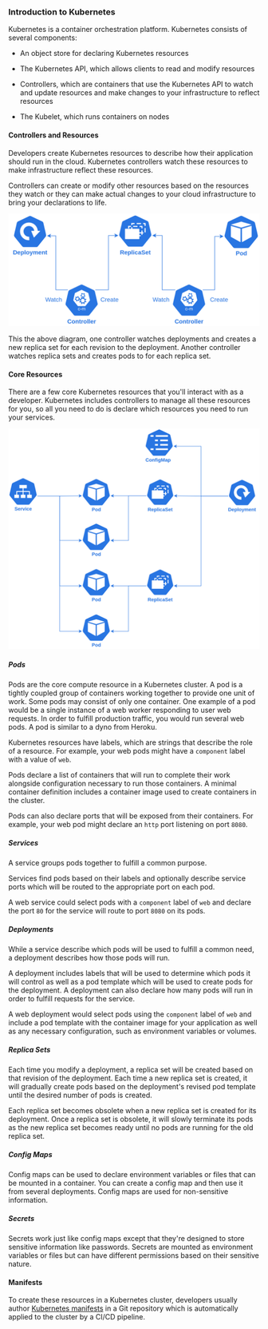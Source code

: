 
### Introduction to Kubernetes

Kubernetes is a container orchestration platform. Kubernetes consists of
several components:

  - An object store for declaring Kubernetes resources

  - The Kubernetes API, which allows clients to read and modify
    resources

  - Controllers, which are containers that use the Kubernetes API to
    watch and update resources and make changes to your infrastructure
    to reflect resources

  - The Kubelet, which runs containers on nodes

#### Controllers and Resources

Developers create Kubernetes resources to describe how their application
should run in the cloud. Kubernetes controllers watch these resources to
make infrastructure reflect these resources.

Controllers can create or modify other resources based on the resources
they watch or they can make actual changes to your cloud infrastructure
to bring your declarations to life.

![Kubernetes Controllers](./kubernetes-controllers.png)

This the above diagram, one controller watches deployments and creates a
new replica set for each revision to the deployment. Another controller
watches replica sets and creates pods to for each replica set.

#### Core Resources

There are a few core Kubernetes resources that you'll interact with as a
developer. Kubernetes includes controllers to manage all these resources
for you, so all you need to do is declare which resources you need to
run your services.

![Kubernetes Core Resources](./kubernetes-core-resources.png)

##### Pods

Pods are the core compute resource in a Kubernetes cluster. A pod is a
tightly coupled group of containers working together to provide one unit
of work. Some pods may consist of only one container. One example of a
pod would be a single instance of a web worker responding to user web
requests. In order to fulfill production traffic, you would run several
web pods. A pod is similar to a dyno from Heroku.

Kubernetes resources have labels, which are strings that describe the
role of a resource. For example, your web pods might have a `component`
label with a value of `web`.

Pods declare a list of containers that will run to complete their work
alongside configuration necessary to run those containers. A minimal
container definition includes a container image used to create
containers in the cluster.

Pods can also declare ports that will be exposed from their containers.
For example, your web pod might declare an `http` port listening on port
`8080`.

##### Services

A service groups pods together to fulfill a common purpose.

Services find pods based on their labels and optionally describe service
ports which will be routed to the appropriate port on each pod.

A web service could select pods with a `component` label of `web` and
declare the port `80` for the service will route to port `8080` on its
pods.

##### Deployments

While a service describe which pods will be used to fulfill a common
need, a deployment describes how those pods will run.

A deployment includes labels that will be used to determine which pods
it will control as well as a pod template which will be used to create
pods for the deployment. A deployment can also declare how many pods
will run in order to fulfill requests for the service.

A web deployment would select pods using the `component` label of `web`
and include a pod template with the container image for your application
as well as any necessary configuration, such as environment variables or
volumes.

##### Replica Sets

Each time you modify a deployment, a replica set will be created based
on that revision of the deployment. Each time a new replica set is
created, it will gradually create pods based on the deployment's revised
pod template until the desired number of pods is created.

Each replica set becomes obsolete when a new replica set is created for
its deployment. Once a replica set is obsolete, it will slowly terminate
its pods as the new replica set becomes ready until no pods are running
for the old replica set.

##### Config Maps

Config maps can be used to declare environment variables or files that
can be mounted in a container. You can create a config map and then use
it from several deployments. Config maps are used for non-sensitive
information.

##### Secrets

Secrets work just like config maps except that they're designed to store
sensitive information like passwords. Secrets are mounted as environment
variables or files but can have different permissions based on their
sensitive nature.

#### Manifests

To create these resources in a Kubernetes cluster, developers usually
author [Kubernetes
manifests](../../deploy/deploying-to-kubernetes/authoring-kubernetes-manifests.md)
in a Git repository which is automatically applied to the cluster by a
CI/CD pipeline.
